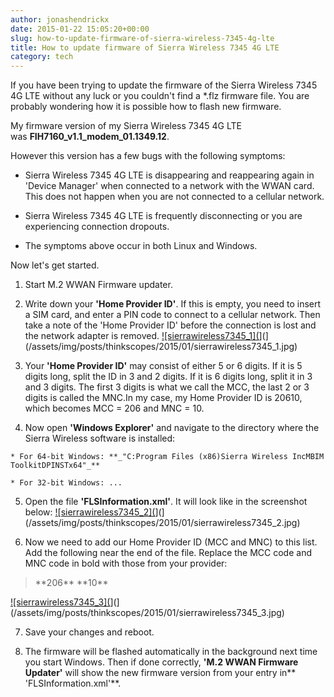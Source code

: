 ```yaml
---
author: jonashendrickx
date: 2015-01-22 15:05:20+00:00
slug: how-to-update-firmware-of-sierra-wireless-7345-4g-lte
title: How to update firmware of Sierra Wireless 7345 4G LTE
category: tech
---
```

If you have been trying to update the firmware of the Sierra Wireless 7345 4G LTE without any luck or you couldn't find a *.flz firmware file. You are probably wondering how it is possible how to flash new firmware.

My firmware version of my Sierra Wireless 7345 4G LTE was **FIH7160_v1.1_modem_01.1349.12**.

However this version has a few bugs with the following symptoms:



  * Sierra Wireless 7345 4G LTE is disappearing and reappearing again in 'Device Manager' when connected to a network with the WWAN card. This does not happen when you are not connected to a cellular network.

  * Sierra Wireless 7345 4G LTE is frequently disconnecting or you are experiencing connection dropouts.

  * The symptoms above occur in both Linux and Windows.


Now let's get started.

  1. Start M.2 WWAN Firmware updater.

  2. Write down your **'Home Provider ID'**. If this is empty, you need to insert a SIM card, and enter a PIN code to connect to a cellular network. Then take a note of the 'Home Provider ID' before the connection is lost and the network adapter is removed.
[![sierrawireless7345_1](](/assets/img/posts/thinkscopes/2015/01/sierrawireless7345_1.jpg)](](/assets/img/posts/thinkscopes/2015/01/sierrawireless7345_1.jpg)

  3. Your **'Home Provider ID'** may consist of either 5 or 6 digits. If it is 5 digits long, split the ID in 3 and 2 digits. If it is 6 digits long, split it in 3 and 3 digits. The first 3 digits is what we call the MCC, the last 2 or 3 digits is called the MNC.In my case, my Home Provider ID is 20610, which becomes MCC = 206 and MNC = 10.

  4. Now open **'Windows Explorer'** and navigate to the directory where the Sierra Wireless software is installed:

    * For 64-bit Windows: **_"C:Program Files (x86)Sierra Wireless IncMBIM ToolkitDPINSTx64"_**

    * For 32-bit Windows: ...




  5. Open the file **'FLSInformation.xml'**. It will look like in the screenshot below:
[![sierrawireless7345_2](](/assets/img/posts/thinkscopes/2015/01/sierrawireless7345_2.jpg)](](/assets/img/posts/thinkscopes/2015/01/sierrawireless7345_2.jpg)

  6. Now we need to add our Home Provider ID (MCC and MNC) to this list. Add the following near the end of the file. Replace the MCC code and MNC code in bold with those from your provider:


<blockquote><FLSImage name="FIH7160_V1.2_WW_01.1415.07_NAND.fls"> <MCC>**206**</MCC> <MNC>**10**</MNC> </FLSImage></blockquote>


[![sierrawireless7345_3](](/assets/img/posts/thinkscopes/2015/01/sierrawireless7345_3.jpg)](](/assets/img/posts/thinkscopes/2015/01/sierrawireless7345_3.jpg)

  7. Save your changes and reboot.

  8. The firmware will be flashed automatically in the background next time you start Windows. Then if done correctly, **'M.2 WWAN Firmware Updater'** will show the new firmware version from your entry in** 'FLSInformation.xml'**.


